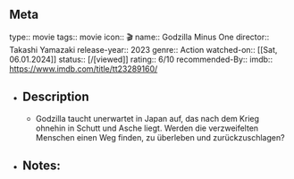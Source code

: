 ## Meta
type:: movie
tags:: movie
icon:: 🎬
name:: Godzilla Minus One
director:: Takashi Yamazaki
release-year:: 2023
genre:: Action
watched-on:: [[Sat, 06.01.2024]]
status:: [/[viewed]] 
rating:: 6/10
recommended-By::
imdb:: https://www.imdb.com/title/tt23289160/
- ## Description
	- Godzilla taucht unerwartet in Japan auf, das nach dem Krieg ohnehin in Schutt und Asche liegt. Werden die verzweifelten Menschen einen Weg finden, zu überleben und zurückzuschlagen?
- Notes:
	-